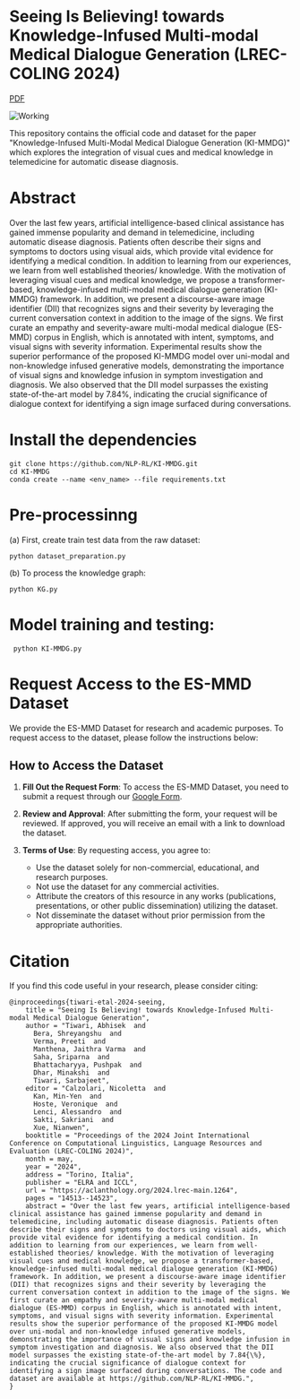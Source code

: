 # Seeing Is Believing! towards Knowledge-Infused Multi-modal Medical Dialogue Generation (LREC-COLING 2024)
[PDF](https://aclanthology.org/2024.lrec-main.1264.pdf)


![Working](https://github.com/sbera7/KI-MMDG/blob/main/KI-MMDG_f-1.png)


This repository contains the official code and dataset for the paper "Knowledge-Infused Multi-Modal Medical Dialogue Generation (KI-MMDG)" which explores the integration of visual cues and medical knowledge in telemedicine for automatic disease diagnosis.


# Abstract
Over the last few years, artificial intelligence-based clinical assistance has gained immense popularity and demand in telemedicine, including automatic disease diagnosis. Patients often describe their signs and symptoms to doctors using visual aids, which provide vital evidence for identifying a medical condition. In addition to learning from our experiences, we learn from well established theories/ knowledge. With the motivation of leveraging visual cues and medical knowledge, we propose a transformer-based, knowledge-infused multi-modal medical dialogue generation (KI-MMDG) framework. In addition, we present a discourse-aware image identifier (DII) that recognizes signs and their severity by leveraging the current conversation context in addition to the image of the signs. We first curate an empathy and severity-aware multi-modal medical dialogue (ES-MMD) corpus in English, which is annotated with intent, symptoms, and visual signs with severity information. Experimental results show the superior performance of the proposed KI-MMDG model over uni-modal and non-knowledge infused generative models, demonstrating the importance of visual signs and knowledge infusion in symptom investigation and diagnosis. We also observed that the DII model surpasses the existing state-of-the-art model by 7.84%, indicating the crucial significance of dialogue context for identifying a sign image surfaced during conversations.

# Install the dependencies
```
git clone https://github.com/NLP-RL/KI-MMDG.git
cd KI-MMDG
conda create --name <env_name> --file requirements.txt
```
# Pre-processinng
(a) First, create train test data from the raw dataset: 
```
python dataset_preparation.py
```
(b) To process the knowledge graph: 
```  
python KG.py
```
# Model training and testing:
``` 
 python KI-MMDG.py
```
# Request Access to the ES-MMD Dataset

We provide the ES-MMD Dataset for research and academic purposes. To request access to the dataset, please follow the instructions below:

## How to Access the Dataset

1. **Fill Out the Request Form**: To access the ES-MMD Dataset, you need to submit a request through our [Google Form](https://forms.gle/C5q7jDprPGsCuYcD6).

2. **Review and Approval**: After submitting the form, your request will be reviewed. If approved, you will receive an email with a link to download the dataset.

3. **Terms of Use**: By requesting access, you agree to:
    - Use the dataset solely for non-commercial, educational, and research purposes.
    - Not use the dataset for any commercial activities.
    - Attribute the creators of this resource in any works (publications, presentations, or other public dissemination) utilizing the dataset.
    - Not disseminate the dataset without prior permission from the appropriate authorities.


# Citation
If you find this code useful in your research, please consider citing:
```
@inproceedings{tiwari-etal-2024-seeing,
    title = "Seeing Is Believing! towards Knowledge-Infused Multi-modal Medical Dialogue Generation",
    author = "Tiwari, Abhisek  and
      Bera, Shreyangshu  and
      Verma, Preeti  and
      Manthena, Jaithra Varma  and
      Saha, Sriparna  and
      Bhattacharyya, Pushpak  and
      Dhar, Minakshi  and
      Tiwari, Sarbajeet",
    editor = "Calzolari, Nicoletta  and
      Kan, Min-Yen  and
      Hoste, Veronique  and
      Lenci, Alessandro  and
      Sakti, Sakriani  and
      Xue, Nianwen",
    booktitle = "Proceedings of the 2024 Joint International Conference on Computational Linguistics, Language Resources and Evaluation (LREC-COLING 2024)",
    month = may,
    year = "2024",
    address = "Torino, Italia",
    publisher = "ELRA and ICCL",
    url = "https://aclanthology.org/2024.lrec-main.1264",
    pages = "14513--14523",
    abstract = "Over the last few years, artificial intelligence-based clinical assistance has gained immense popularity and demand in telemedicine, including automatic disease diagnosis. Patients often describe their signs and symptoms to doctors using visual aids, which provide vital evidence for identifying a medical condition. In addition to learning from our experiences, we learn from well-established theories/ knowledge. With the motivation of leveraging visual cues and medical knowledge, we propose a transformer-based, knowledge-infused multi-modal medical dialogue generation (KI-MMDG) framework. In addition, we present a discourse-aware image identifier (DII) that recognizes signs and their severity by leveraging the current conversation context in addition to the image of the signs. We first curate an empathy and severity-aware multi-modal medical dialogue (ES-MMD) corpus in English, which is annotated with intent, symptoms, and visual signs with severity information. Experimental results show the superior performance of the proposed KI-MMDG model over uni-modal and non-knowledge infused generative models, demonstrating the importance of visual signs and knowledge infusion in symptom investigation and diagnosis. We also observed that the DII model surpasses the existing state-of-the-art model by 7.84{\%}, indicating the crucial significance of dialogue context for identifying a sign image surfaced during conversations. The code and dataset are available at https://github.com/NLP-RL/KI-MMDG.",
}
```

